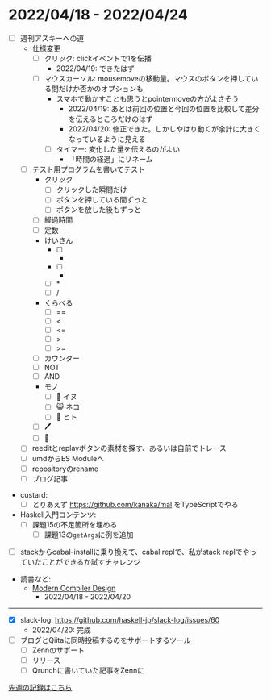 # 2022/04/18 - 2022/04/24

- [ ] 週刊アスキーへの道
    - 仕様変更
        - [ ] クリック: clickイベントで1を伝播
            - 2022/04/19: できたはず
        - [ ] マウスカーソル: mousemoveの移動量。マウスのボタンを押している間だけか否かのオプションも
            - スマホで動かすことも思うとpointermoveの方がよさそう
                - 2022/04/19: あとは前回の位置と今回の位置を比較して差分を伝えるところだけのはず
                - 2022/04/20: 修正できた。しかしやはり動くが余計に大きくなっているように見える
            - [ ] タイマー: 変化した量を伝えるのがよい
                - 「時間の経過」にリネーム
    - [ ] テスト用プログラムを書いてテスト
        - クリック
            - [ ] クリックした瞬間だけ
            - [ ] ボタンを押している間ずっと
            - [ ] ボタンを放した後もずっと
        - [ ] 経過時間
        - [ ] 定数
        - けいさん
            - [ ] +
            - [ ] -
            - [ ] \*
            - [ ] /
        - くらべる
            - [ ] ==
            - [ ] \<
            - [ ] \<=
            - [ ] \>
            - [ ] \>=
        - [ ] カウンター
        - [ ] NOT
        - [ ] AND
        - モノ
            - [ ] 🐶 イヌ
            - [ ] 😺 ネコ
            - [ ] 🙂 ヒト
        - [ ] 🖊
        - [ ] 🔁
    - [ ] reeditとreplayボタンの素材を探す、あるいは自前でトレース
    - [ ] umdからES Moduleへ
    - [ ] repositoryのrename
    - [ ] ブログ記事
- custard:
    - [ ] とりあえず <https://github.com/kanaka/mal> をTypeScriptでやる
- Haskell入門コンテンツ:
    - [ ] 課題15の不足箇所を埋める
        - [ ] 課題13の`getArgs`に例を追加
- [ ] stackからcabal-installに乗り換えて、cabal replで、私がstack replでやっていたことができるか試すチャレンジ
- 読書など:
    - [Modern Compiler Design](https://www.springer.com/jp/book/9781461446989)
        - 2022/04/18 - 2022/04/20

------

- [x] slack-log: <https://github.com/haskell-jp/slack-log/issues/60>
    - 2022/04/20: 完成
- [ ] ブログとQiitaに同時投稿するのをサポートするツール
    - [ ] Zennのサポート
    - [ ] リリース
    - [ ] Qrunchに書いていた記事をZennに

[先週の記録はこちら](https://github.com/igrep/daily-commits/blob/1ac7edadb641fe841c020eff62f16d91f6e3de65/yesterday.md)
